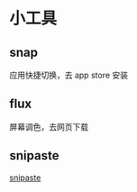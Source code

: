 # 小工具

## snap

应用快捷切换，去 app store 安装

## flux

屏幕调色，去网页下载

## snipaste

[snipaste](https://www.snipaste.com/)
